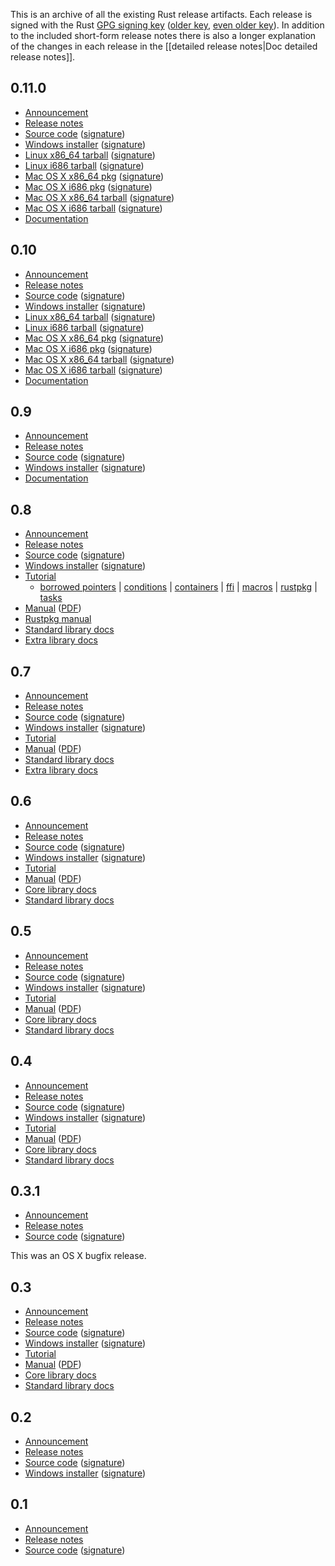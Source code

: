 This is an archive of all the existing Rust release artifacts. Each release is signed with the Rust [GPG signing key][key] ([older key][pre-0.8-key], [even older key][pre-0.5-key]). In addition to the included short-form release notes there is also a longer explanation of the changes in each release in the [[detailed release notes|Doc detailed release notes]].

[key]: http://www.rust-lang.org/rust-key.gpg.ascii
[pre-0.8-key]: http://www.rust-lang.org/rust-key-old.gpg.ascii
[pre-0.5-key]: http://www.rust-lang.org/rust-key-very-old.gpg.ascii

## 0.11.0

* [Announcement][0.11.0-announce]
* [Release notes][0.11.0-notes]
* [Source code][0.11.0-tar] ([signature][0.11.0-tar-sig])
* [Windows installer][0.11.0-exe] ([signature][0.11.0-exe-sig])
* [Linux x86_64 tarball][0.11.0-linux-x64] ([signature][0.11.0-linux-x64-sig])
* [Linux i686 tarball][0.11.0-linux-x32] ([signature][0.11.0-linux-x32-sig])
* [Mac OS X x86_64 pkg][0.11.0-osx-x64-pkg] ([signature][0.11.0-osx-x64-pkg-sig])
* [Mac OS X i686 pkg][0.11.0-osx-x32-pkg] ([signature][0.11.0-osx-x32-pkg-sig])
* [Mac OS X x86_64 tarball][0.11.0-osx-x64-tar] ([signature][0.11.0-osx-x64-tar-sig])
* [Mac OS X i686 tarball][0.11.0-osx-x32-tar] ([signature][0.11.0-osx-x32-tar-sig])
* [Documentation][0.11.0-docs]

[0.11.0-announce]: https://mail.mozilla.org/pipermail/rust-dev/2014-July/010655.html
[0.11.0-notes]: https://github.com/mozilla/rust/blob/0.11.0/RELEASES.txt
[0.11.0-tar]: https://static.rust-lang.org/dist/rust-0.11.0.tar.gz
[0.11.0-tar-sig]: https://static.rust-lang.org/dist/rust-0.11.0.tar.gz.asc
[0.11.0-exe]: https://static.rust-lang.org/dist/rust-0.11.0-install.exe
[0.11.0-exe-sig]: https://static.rust-lang.org/dist/rust-0.11.0-install.exe.asc
[0.11.0-linux-x64]: https://static.rust-lang.org/dist/rust-0.11.0-x86_64-unknown-linux-gnu.tar.gz
[0.11.0-linux-x64-sig]: https://static.rust-lang.org/dist/rust-0.11.0-x86_64-unknown-linux-gnu.tar.gz.asc
[0.11.0-linux-x32]: https://static.rust-lang.org/dist/rust-0.11.0-i686-unknown-linux-gnu.tar.gz
[0.11.0-linux-x32-sig]: https://static.rust-lang.org/dist/rust-0.11.0-i686-unknown-linux-gnu.tar.gz.asc
[0.11.0-osx-x64-pkg]: https://static.rust-lang.org/dist/rust-0.11.0-x86_64-apple-darwin.pkg
[0.11.0-osx-x64-pkg-sig]: https://static.rust-lang.org/dist/rust-0.11.0-x86_64-apple-darwin.pkg.asc
[0.11.0-osx-x32-pkg]: https://static.rust-lang.org/dist/rust-0.11.0-i686-apple-darwin.pkg
[0.11.0-osx-x32-pkg-sig]: https://static.rust-lang.org/dist/rust-0.11.0-i686-apple-darwin.pkg.asc
[0.11.0-osx-x64-tar]: https://static.rust-lang.org/dist/rust-0.11.0-x86_64-apple-darwin.tar.gz
[0.11.0-osx-x64-tar-sig]: https://static.rust-lang.org/dist/rust-0.11.0-x86_64-apple-darwin.tar.gz.asc
[0.11.0-osx-x32-tar]: https://static.rust-lang.org/dist/rust-0.11.0-i686-apple-darwin.tar.gz
[0.11.0-osx-x32-tar-sig]: https://static.rust-lang.org/dist/rust-0.11.0-i686-apple-darwin.tar.gz.asc
[0.11.0-docs]: http://doc.rust-lang.org/0.11.0/index.html

## 0.10

* [Announcement][0.10-announce]
* [Release notes][0.10-notes]
* [Source code][0.10-tar] ([signature][0.10-tar-sig])
* [Windows installer][0.10-exe] ([signature][0.10-exe-sig])
* [Linux x86_64 tarball][0.10-linux-x64] ([signature][0.10-linux-x64-sig])
* [Linux i686 tarball][0.10-linux-x32] ([signature][0.10-linux-x32-sig])
* [Mac OS X x86_64 pkg][0.10-osx-x64-pkg] ([signature][0.10-osx-x64-pkg-sig])
* [Mac OS X i686 pkg][0.10-osx-x32-pkg] ([signature][0.10-osx-x32-pkg-sig])
* [Mac OS X x86_64 tarball][0.10-osx-x64-tar] ([signature][0.10-osx-x64-tar-sig])
* [Mac OS X i686 tarball][0.10-osx-x32-tar] ([signature][0.10-osx-x32-tar-sig])
* [Documentation][0.10-docs]

[0.10-announce]: https://mail.mozilla.org/pipermail/rust-dev/2014-April/009387.html
[0.10-notes]: https://github.com/mozilla/rust/blob/0.10/RELEASES.txt
[0.10-tar]: https://static.rust-lang.org/dist/rust-0.10.tar.gz
[0.10-tar-sig]: https://static.rust-lang.org/dist/rust-0.10.tar.gz.asc
[0.10-exe]: https://static.rust-lang.org/dist/rust-0.10-install.exe
[0.10-exe-sig]: https://static.rust-lang.org/dist/rust-0.10-install.exe.asc
[0.10-linux-x64]: https://static.rust-lang.org/dist/rust-0.10-x86_64-unknown-linux-gnu.tar.gz
[0.10-linux-x64-sig]: https://static.rust-lang.org/dist/rust-0.10-x86_64-unknown-linux-gnu.tar.gz.asc
[0.10-linux-x32]: https://static.rust-lang.org/dist/rust-0.10-i686-unknown-linux-gnu.tar.gz
[0.10-linux-x32-sig]: https://static.rust-lang.org/dist/rust-0.10-i686-unknown-linux-gnu.tar.gz.asc
[0.10-osx-x64-pkg]: https://static.rust-lang.org/dist/rust-0.10-x86_64-apple-darwin.pkg
[0.10-osx-x64-pkg-sig]: https://static.rust-lang.org/dist/rust-0.10-x86_64-apple-darwin.pkg.asc
[0.10-osx-x32-pkg]: https://static.rust-lang.org/dist/rust-0.10-i686-apple-darwin.pkg
[0.10-osx-x32-pkg-sig]: https://static.rust-lang.org/dist/rust-0.10-i686-apple-darwin.pkg.asc
[0.10-osx-x64-tar]: https://static.rust-lang.org/dist/rust-0.10-x86_64-apple-darwin.tar.gz
[0.10-osx-x64-tar-sig]: https://static.rust-lang.org/dist/rust-0.10-x86_64-apple-darwin.tar.gz.asc
[0.10-osx-x32-tar]: https://static.rust-lang.org/dist/rust-0.10-i686-apple-darwin.tar.gz
[0.10-osx-x32-tar-sig]: https://static.rust-lang.org/dist/rust-0.10-i686-apple-darwin.tar.gz.asc
[0.10-docs]: http://doc.rust-lang.org/doc/0.10/index.html

## 0.9

* [Announcement][0.9-announce]
* [Release notes][0.9-notes]
* [Source code][0.9-tar] ([signature][0.9-tar-sig])
* [Windows installer][0.9-exe] ([signature][0.9-exe-sig])
* [Documentation][0.9-docs]

[0.9-announce]: https://mail.mozilla.org/pipermail/rust-dev/2014-January/007753.html
[0.9-notes]: https://github.com/mozilla/rust/blob/0.9/RELEASES.txt
[0.9-tar]: https://static.rust-lang.org/dist/rust-0.9.tar.gz
[0.9-tar-sig]: https://static.rust-lang.org/dist/rust-0.9.tar.gz.asc
[0.9-exe]: https://static.rust-lang.org/dist/rust-0.9-install.exe
[0.9-exe-sig]: https://static.rust-lang.org/dist/rust-0.9-install.exe.asc
[0.9-rustpkg-manual]: http://doc.rust-lang.org/doc/0.9/rustpkg.html
[0.9-docs]: http://doc.rust-lang.org/doc/0.9/index.html

## 0.8

* [Announcement][0.8-announce]
* [Release notes][0.8-notes]
* [Source code][0.8-tar] ([signature][0.8-tar-sig])
* [Windows installer][0.8-exe] ([signature][0.8-exe-sig])
* [Tutorial][0.8-tutorial]
  * [borrowed pointers][0.8-tutorial-borrowed-ptr] |
    [conditions][0.8-tutorial-conditions] |
    [containers][0.8-tutorial-container] |
    [ffi][0.8-tutorial-ffi] |
    [macros][0.8-tutorial-macros] |
    [rustpkg][0.8-tutorial-rustpkg] |
    [tasks][0.8-tutorial-tasks]
* [Manual][0.8-manual] ([PDF][0.8-manual-pdf])
* [Rustpkg manual][0.8-rustpkg-manual]
* [Standard library docs][0.8-std]
* [Extra library docs][0.8-extra]

[0.8-announce]: https://mail.mozilla.org/pipermail/rust-dev/2013-September/005804.html
[0.8-notes]: https://github.com/mozilla/rust/blob/0.8/RELEASES.txt
[0.8-tar]: https://static.rust-lang.org/dist/rust-0.8.tar.gz
[0.8-tar-sig]: https://static.rust-lang.org/dist/rust-0.8.tar.gz.asc
[0.8-exe]: https://static.rust-lang.org/dist/rust-0.8-install.exe
[0.8-exe-sig]: https://static.rust-lang.org/dist/rust-0.8-install.exe.asc
[0.8-tutorial]: http://doc.rust-lang.org/doc/0.8/tutorial.html
[0.8-tutorial-borrowed-ptr]: http://doc.rust-lang.org/doc/0.8/tutorial-borrowed-ptr.html
[0.8-tutorial-conditions]: http://doc.rust-lang.org/doc/0.8/tutorial-conditions.html
[0.8-tutorial-container]: http://doc.rust-lang.org/doc/0.8/tutorial-container.html
[0.8-tutorial-ffi]: http://doc.rust-lang.org/doc/0.8/tutorial-ffi.html
[0.8-tutorial-macros]: http://doc.rust-lang.org/doc/0.8/tutorial-macros.html
[0.8-tutorial-rustpkg]: http://doc.rust-lang.org/doc/0.8/tutorial-rustpkg.html
[0.8-tutorial-tasks]: http://doc.rust-lang.org/doc/0.8/tutorial-tasks.html
[0.8-manual]: http://doc.rust-lang.org/doc/0.8/rust.html
[0.8-manual-pdf]: http://doc.rust-lang.org/doc/0.8/rust.pdf
[0.8-rustpkg-manual]: http://doc.rust-lang.org/doc/0.8/rustpkg.html
[0.8-std]: http://doc.rust-lang.org/doc/0.8/std/index.html
[0.8-extra]: http://doc.rust-lang.org/doc/0.8/extra/index.html

## 0.7

* [Announcement][0.7-announce]
* [Release notes][0.7-notes]
* [Source code][0.7-tar] ([signature][0.7-tar-sig])
* [Windows installer][0.7-exe] ([signature][0.7-exe-sig])
* [Tutorial][0.7-tutorial]
* [Manual][0.7-manual] ([PDF][0.7-manual-pdf])
* [Standard library docs][0.7-std]
* [Extra library docs][0.7-extra]

[0.7-announce]: https://mail.mozilla.org/pipermail/rust-dev/2013-July/004667.html
[0.7-notes]: https://github.com/mozilla/rust/blob/release-0.7/RELEASES.txt
[0.7-tar]: https://static.rust-lang.org/dist/rust-0.7.tar.gz
[0.7-tar-sig]: https://static.rust-lang.org/dist/rust-0.7.tar.gz.asc
[0.7-exe]: https://static.rust-lang.org/dist/rust-0.7-install.exe
[0.7-exe-sig]: https://static.rust-lang.org/dist/rust-0.7-install.exe.asc
[0.7-tutorial]: http://doc.rust-lang.org/doc/0.7/tutorial.html
[0.7-manual]: http://doc.rust-lang.org/doc/0.7/rust.html
[0.7-manual-pdf]: http://doc.rust-lang.org/doc/0.7/rust.pdf
[0.7-std]: http://doc.rust-lang.org/doc/0.7/std/index.html
[0.7-extra]: http://doc.rust-lang.org/doc/0.7/extra/index.html

## 0.6

* [Announcement][0.6-announce]
* [Release notes][0.6-notes]
* [Source code][0.6-tar] ([signature][0.6-tar-sig])
* [Windows installer][0.6-exe] ([signature][0.6-exe-sig])
* [Tutorial][0.6-tutorial]
* [Manual][0.6-manual] ([PDF][0.6-manual-pdf])
* [Core library docs][0.6-core]
* [Standard library docs][0.6-std]


[0.6-announce]: https://mail.mozilla.org/pipermail/rust-dev/2013-April/003427.html  
[0.6-notes]: https://github.com/mozilla/rust/blob/release-0.6/RELEASES.txt
[0.6-tar]: https://static.rust-lang.org/dist/rust-0.6.tar.gz
[0.6-tar-sig]: https://static.rust-lang.org/dist/rust-0.6.tar.gz.asc
[0.6-exe]: https://static.rust-lang.org/dist/rust-0.6-install.exe
[0.6-exe-sig]: https://static.rust-lang.org/dist/rust-0.6-install.exe.asc
[0.6-tutorial]: http://doc.rust-lang.org/doc/0.6/tutorial.html
[0.6-manual]: http://doc.rust-lang.org/doc/0.6/rust.html
[0.6-manual-pdf]: http://doc.rust-lang.org/doc/0.6/rust.pdf
[0.6-core]: http://doc.rust-lang.org/doc/0.6/core/index.html
[0.6-std]: http://doc.rust-lang.org/doc/0.6/std/index.html

## 0.5

* [Announcement][0.5-announce]
* [Release notes][0.5-notes]
* [Source code][0.5-tar] ([signature][0.5-tar-sig])
* [Windows installer][0.5-exe] ([signature][0.5-exe-sig])
* [Tutorial][0.5-tutorial]
* [Manual][0.5-manual] ([PDF][0.5-manual-pdf])
* [Core library docs][0.5-core]
* [Standard library docs][0.5-std]

[0.5-announce]:  https://mail.mozilla.org/pipermail/rust-dev/2012-December/002787.html
[0.5-notes]: https://github.com/mozilla/rust/blob/release-0.5/RELEASES.txt
[0.5-tar]: https://static.rust-lang.org/dist/rust-0.5.tar.gz
[0.5-tar-sig]: https://static.rust-lang.org/dist/rust-0.5.tar.gz.asc
[0.5-exe]: https://static.rust-lang.org/dist/rust-0.5-install.exe
[0.5-exe-sig]: https://static.rust-lang.org/dist/rust-0.5-install.exe.asc
[0.5-tutorial]: http://doc.rust-lang.org/doc/0.5/tutorial.html
[0.5-manual]: http://doc.rust-lang.org/doc/0.5/rust.html
[0.5-manual-pdf]: http://doc.rust-lang.org/doc/0.5/rust.pdf
[0.5-core]: http://doc.rust-lang.org/doc/0.5/core/index.html
[0.5-std]: http://doc.rust-lang.org/doc/0.5/std/index.html

## 0.4

* [Announcement][0.4-announce]
* [Release notes][0.4-notes]
* [Source code][0.4-tar] ([signature][0.4-tar-sig])
* [Windows installer][0.4-exe] ([signature][0.4-exe-sig])
* [Tutorial][0.4-tutorial]
* [Manual][0.4-manual] ([PDF][0.4-manual-pdf])
* [Core library docs][0.4-core]
* [Standard library docs][0.4-std]

[0.4-announce]: https://mail.mozilla.org/pipermail/rust-dev/2012-October/002489.html
[0.4-notes]: https://github.com/mozilla/rust/blob/release-0.4/RELEASES.txt
[0.4-tar]: https://static.rust-lang.org/dist/rust-0.4.tar.gz
[0.4-tar-sig]: https://static.rust-lang.org/dist/rust-0.4.tar.gz.asc
[0.4-exe]: https://static.rust-lang.org/dist/rust-0.4-install.exe
[0.4-exe-sig]: https://static.rust-lang.org/dist/rust-0.4-install.exe.asc
[0.4-tutorial]: http://doc.rust-lang.org/doc/0.4/tutorial.html
[0.4-manual]: http://doc.rust-lang.org/doc/0.4/rust.html
[0.4-manual-pdf]: http://doc.rust-lang.org/doc/0.4/rust.pdf
[0.4-core]: http://doc.rust-lang.org/doc/0.4/core/index.html
[0.4-std]: http://doc.rust-lang.org/doc/0.4/std/index.html

## 0.3.1

* [Announcement][0.3.1-announce]
* [Release notes][0.3.1-notes]
* [Source code][0.3.1-tar] ([signature][0.3.1-tar-sig])

[0.3.1-announce]: https://mail.mozilla.org/pipermail/rust-dev/2012-July/002152.html
[0.3.1-notes]: https://github.com/mozilla/rust/blob/release-0.3.1/RELEASES.txt
[0.3.1-tar]: https://static.rust-lang.org/dist/rust-0.3.1.tar.gz
[0.3.1-tar-sig]: https://static.rust-lang.org/dist/rust-0.3.1.tar.gz.asc

This was an OS X bugfix release.

## 0.3

* [Announcement][0.3-announce]
* [Release notes][0.3-notes]
* [Source code][0.3-tar] ([signature][0.3-tar-sig])
* [Windows installer][0.3-exe] ([signature][0.3-exe-sig])
* [Tutorial][0.3-tutorial]
* [Manual][0.3-manual] ([PDF][0.3-manual-pdf])
* [Core library docs][0.3-core]
* [Standard library docs][0.3-std]

[0.3-announce]: https://mail.mozilla.org/pipermail/rust-dev/2012-July/002087.html
[0.3-notes]: https://github.com/mozilla/rust/blob/release-0.3/RELEASES.txt
[0.3-tar]: https://static.rust-lang.org/dist/rust-0.3.tar.gz
[0.3-tar-sig]: https://static.rust-lang.org/dist/rust-0.3.tar.gz.asc
[0.3-exe]: https://static.rust-lang.org/dist/rust-0.3-install.exe
[0.3-exe-sig]: https://static.rust-lang.org/dist/rust-0.3-install.exe.asc
[0.3-tutorial]: http://doc.rust-lang.org/doc/0.3/tutorial.html
[0.3-manual]: http://doc.rust-lang.org/doc/0.3/rust.html
[0.3-manual-pdf]: http://doc.rust-lang.org/doc/0.3/rust.pdf
[0.3-core]: http://doc.rust-lang.org/doc/0.3/core/index.html
[0.3-std]: http://doc.rust-lang.org/doc/0.3/std/index.html

## 0.2

* [Announcement][0.2-announce]
* [Release notes][0.2-notes]
* [Source code][0.2-tar] ([signature][0.2-tar-sig])
* [Windows installer][0.2-exe] ([signature][0.2-exe-sig])

[0.2-announce]: https://mail.mozilla.org/pipermail/rust-dev/2012-March/001511.html
[0.2-notes]: https://github.com/mozilla/rust/blob/release-0.2/RELEASES.txt
[0.2-tar]: https://static.rust-lang.org/dist/rust-0.2.tar.gz
[0.2-tar-sig]: https://static.rust-lang.org/dist/rust-0.2.tar.gz.asc
[0.2-exe]: https://static.rust-lang.org/dist/rust-0.2-install.exe
[0.2-exe-sig]: https://static.rust-lang.org/dist/rust-0.2-install.exe.asc

## 0.1

* [Announcement][0.1-announce]
* [Release notes][0.1-notes]
* [Source code][0.1-tar] ([signature][0.1-tar-sig])

[0.1-announce]: https://mail.mozilla.org/pipermail/rust-dev/2012-January/001256.html
[0.1-notes]: https://github.com/mozilla/rust/blob/release-0.1/RELEASES.txt
[0.1-tar]: https://static.rust-lang.org/dist/rust-0.1.tar.gz
[0.1-tar-sig]: https://static.rust-lang.org/dist/rust-0.1.tar.gz.asc
